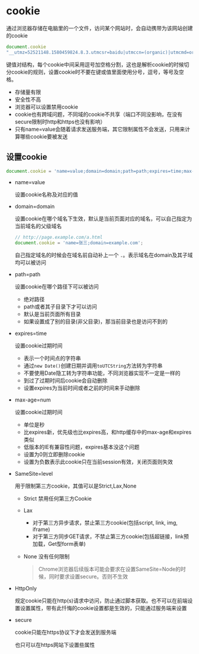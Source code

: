 # cookie

通过浏览器存储在电脑里的一个文件，访问某个网站时，会自动携带为该网站创建的cookie
```javascript
document.cookie
"__utmz=52521148.1580459824.8.3.utmcsr=baidu|utmccn=(organic)|utmcmd=organic; __utma=52521148.1485581966.1577766889.1581950460.1582298383.18; __utmc=52521148"
```
键值对结构，每个cookie中间采用逗号加空格分割，这也是解析cookie的时候切分cookie的规则，设置cookie时不要在键或值里面使用分号，逗号，等号及空格。

- 存储量有限
- 安全性不高
- 浏览器可以设置禁用cookie
- cookie也有跨域问题，不同域的cookie不共享（端口不同没影响，在没有secure限制时http和https也没有影响）
- 只有name=value会随着请求发送服务端，其它限制属性不会发送，只用来计算哪些cookie要被发送

## 设置cookie
```javascript
document.cookie = 'name=value;domain=domain;path=path;expires=time;max-age=num;SameSite=level;HttpOnly;secure'
```

- name=value
  
    设置cookie名称及对应的值
    
- domain=domain
  
    设置cookie在哪个域名下生效，默认是当前页面对应的域名，可以自己指定为当前域名的父级域名
    
    ```javascript
    // http://page.example.com/a.html
    document.cookie = 'name=张三;domain=example.com';
    ```
    自己指定域名的时候会在域名前自动补上一个 `.`。表示域名在domain及其子域均可以被访问
    
- path=path
  
    设置cookie在哪个路径下可以被访问
    
    - 绝对路径
    - path或者其子目录下才可以访问
    - 默认是当前页面所有目录
    - 如果设置成了别的目录(非父目录)，那当前目录也是访问不到的
    
- expires=time
  
    设置cookie过期时间
    
    - 表示一个时间点的字符串
    - 通过`new Date()`创建日期并调用`toUTCString`方法转为字符串
    - 不要使用Date隐工转为字符串功能，不同浏览器实现不一定是一样的
    - 到过了过期时间后cookie会自动删除
    - 设置expires为当前时间或者之前的时间来手动删除
    
- max-age=num
  
    设置cookie过期时间
    
    - 单位是秒
    - 比expires新，优先级也比expires高，和http缓存中的max-age和expires类似
    - 低版本的IE有兼容性问题，expires基本没这个问题
    - 设置为0则立即删除cookie
    - 设置为负数表示此cookie只在当前session有效，关闭页面则失效
    
- SameSite=level
  
    用于限制第三方cookie，其值可以是Strict,Lax,None
    
    - Strict 禁用任何第三方Cookie
    - Lax 
        - 对于第三方异步请求，禁止第三方cookie(包括script, link, img, iframe)
        - 对于第三方同步GET请求，不禁止第三方cookie(包括超链接，link预加载，Get型form表单)
    - None 没有任何限制
      
        > Chrome浏览器后续版本可能会要求在设置SameSite=Node的时候，同时要求设置secure。否则不生效
    
- HttpOnly
  
    规定cookie只能在http(s)请求中访问，防止通过脚本获取。也不可以在前端设置设置属性，带有此忏悔的cookie设置都是生效的，只能通过服务端来设置
    
- secure
  
    cookie只能在https协议下才会发送到服务端
    
    也只可以在https网站下设置些属性

